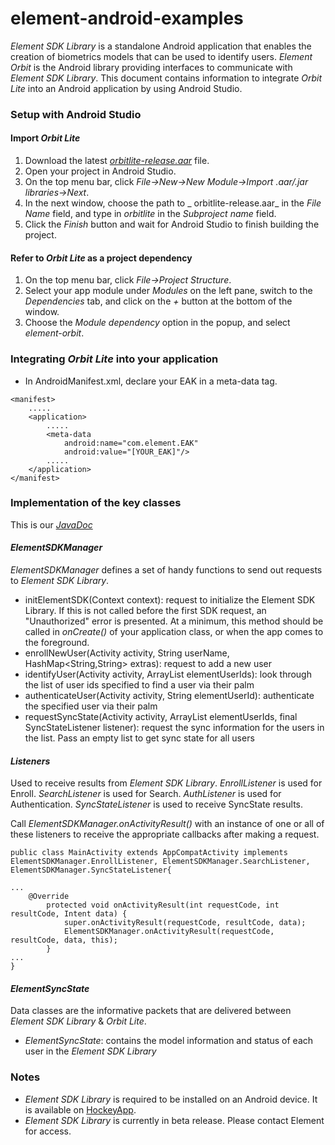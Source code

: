 # element-android-examples

_Element SDK Library_ is a standalone Android application that enables the creation of biometrics models that can be used to identify users. _Element Orbit_ is the Android library providing interfaces to communicate with _Element SDK Library_. This document contains information to integrate _Orbit Lite_ into an Android application by using Android Studio.

### Setup with Android Studio
#### Import _Orbit Lite_
1. Download the latest [_orbitlite-release.aar_](https://github.com/Element1/element-android-examples/blob/master/orbit-lite-integration-example/orbitlite-release-aar/orbitlite-release.aar) file.
2. Open your project in Android Studio.
3. On the top menu bar, click _File->New->New Module->Import .aar/.jar libraries->Next_.
4. In the next window, choose the path to _ orbitlite-release.aar_ in the _File Name_ field, and type in _orbitlite_ in the _Subproject name_ field.
5. Click the _Finish_ button and wait for Android Studio to finish building the project.

#### Refer to _Orbit Lite_ as a project dependency
1. On the top menu bar, click _File->Project Structure_.
2. Select your app module under _Modules_ on the left pane, switch to the _Dependencies_ tab, and click on the _+_ button at the bottom of the window.
3. Choose the _Module dependency_ option in the popup, and select _element-orbit_.

### Integrating _Orbit Lite_ into your application
* In AndroidManifest.xml, declare your EAK in a meta-data tag.
```
<manifest>
    .....
    <application>
        .....
        <meta-data
            android:name="com.element.EAK"
            android:value="[YOUR_EAK]"/>
        .....
    </application>
</manifest>
```

### Implementation of the key classes

This is our _[JavaDoc](https://element1.github.io/element-android-examples/)_

#### _ElementSDKManager_
_ElementSDKManager_ defines a set of handy functions to send out requests to _Element SDK Library_.
* initElementSDK(Context context): request to initialize the Element SDK Library. If this is not called before the first SDK request, an "Unauthorized" error is presented. At a minimum, this method should be called in _onCreate()_ of your application class, or when the app comes to the foreground.
* enrollNewUser(Activity activity, String userName, HashMap<String,String> extras): request to add a new user
* identifyUser(Activity activity, ArrayList<String> elementUserIds): look through the list of user ids specified to find a user via their palm
* authenticateUser(Activity activity, String elementUserId): authenticate the specified user via their palm    
* requestSyncState(Activity activity, ArrayList<String> elementUserIds, final SyncStateListener listener): request the sync information for the users in the list. Pass an empty list to get sync state for all users

#### _Listeners_
Used to receive results from _Element SDK Library_.
_EnrollListener_ is used for Enroll.
_SearchListener_ is used for Search.
_AuthListener_ is used for Authentication.
_SyncStateListener_ is used to receive SyncState results.

Call _ElementSDKManager.onActivityResult()_ with an instance of one or all of these listeners to receive the appropriate callbacks after making a request.

```
public class MainActivity extends AppCompatActivity implements ElementSDKManager.EnrollListener, ElementSDKManager.SearchListener, ElementSDKManager.SyncStateListener{

...
	@Override
    	protected void onActivityResult(int requestCode, int resultCode, Intent data) {
        	super.onActivityResult(requestCode, resultCode, data);
        	ElementSDKManager.onActivityResult(requestCode, resultCode, data, this);
    	}
...
}

```

#### _ElementSyncState_
 Data classes are the informative packets that are delivered between _Element SDK Library_ & _Orbit Lite_.
* _ElementSyncState_: contains the model information and status of each user in the _Element SDK Library_

### Notes
* _Element SDK Library_ is required to be installed on an Android device. It is available on [HockeyApp](https://rink.hockeyapp.net/apps/458abb63bfb442b0afc8989fd0e8b853).
* _Element SDK Library_ is currently in beta release. Please contact Element for access.
